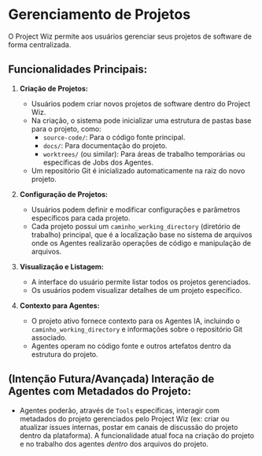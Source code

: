 # Gerenciamento de Projetos

O Project Wiz permite aos usuários gerenciar seus projetos de software de forma centralizada.

## Funcionalidades Principais:

1.  **Criação de Projetos:**
    *   Usuários podem criar novos projetos de software dentro do Project Wiz.
    *   Na criação, o sistema pode inicializar uma estrutura de pastas base para o projeto, como:
        *   `source-code/`: Para o código fonte principal.
        *   `docs/`: Para documentação do projeto.
        *   `worktrees/` (ou similar): Para áreas de trabalho temporárias ou específicas de Jobs dos Agentes.
    *   Um repositório Git é inicializado automaticamente na raiz do novo projeto.

2.  **Configuração de Projetos:**
    *   Usuários podem definir e modificar configurações e parâmetros específicos para cada projeto.
    *   Cada projeto possui um `caminho_working_directory` (diretório de trabalho) principal, que é a localização base no sistema de arquivos onde os Agentes realizarão operações de código e manipulação de arquivos.

3.  **Visualização e Listagem:**
    *   A interface do usuário permite listar todos os projetos gerenciados.
    *   Os usuários podem visualizar detalhes de um projeto específico.

4.  **Contexto para Agentes:**
    *   O projeto ativo fornece contexto para os Agentes IA, incluindo o `caminho_working_directory` e informações sobre o repositório Git associado.
    *   Agentes operam no código fonte e outros artefatos dentro da estrutura do projeto.

## (Intenção Futura/Avançada) Interação de Agentes com Metadados do Projeto:
*   Agentes poderão, através de `Tools` específicas, interagir com metadados do projeto gerenciados pelo Project Wiz (ex: criar ou atualizar issues internas, postar em canais de discussão do projeto dentro da plataforma). A funcionalidade atual foca na criação do projeto e no trabalho dos agentes *dentro* dos arquivos do projeto.
